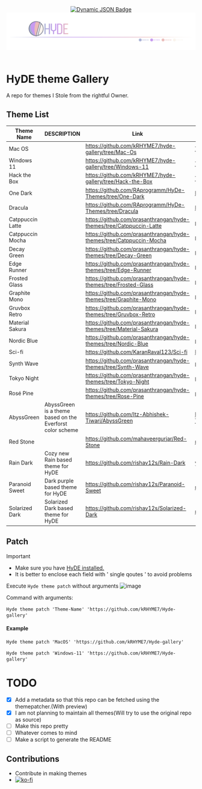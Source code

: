 <div align = center>
    <a href="https://discord.gg/AYbJ9MJez7">
<img alt="Dynamic JSON Badge" src="https://img.shields.io/badge/dynamic/json?url=https%3A%2F%2Fdiscordapp.com%2Fapi%2Finvites%2FmT5YqjaJFh%3Fwith_counts%3Dtrue&query=%24.approximate_member_count&suffix=%20members&style=for-the-badge&logo=discord&logoSize=auto&label=The%20HyDe%20Project&labelColor=ebbcba&color=c79bf0">
    </a>
</div>
<div align = center><img src="https://raw.githubusercontent.com/prasanthrangan/hyprdots/main/Source/assets/hyde_banner.png"><br><br></div>

<!-- 
<img alt="Dynamic JSON Badge" src="https://img.shields.io/badge/dynamic/json?url=https%3A%2F%2Fdiscordapp.com%2Fapi%2Finvites%2FmT5YqjaJFh%3Fwith_counts%3Dtrue&query=%24.approximate_member_count&suffix=%20members&style=for-the-badge&logo=discord&logoSize=auto&label=The%20HyDe%20Project&labelColor=ebbcba&color=c79bf0">

<img alt="Dynamic JSON Badge" src="https://img.shields.io/badge/dynamic/json?url=https%3A%2F%2Fdiscordapp.com%2Fapi%2Finvites%2FmT5YqjaJFh%3Fwith_counts%3Dtrue&query=%24.approximate_presence_count&suffix=%20online&style=for-the-badge&logo=discord&logoSize=auto&label=The%20HyDe%20Project&labelColor=ebbcba&color=c79bf0">
-->

# HyDE theme Gallery

A repo for themes I Stole from the rightful Owner. 

## Theme List
| Theme Name | DESCRIPTION | Link | Author |
|------------|-------------|------|--------|
| Mac OS     |             | https://github.com/kRHYME7/hyde-gallery/tree/Mac-Os | [T-Crypt](https://github.com/T-Crypt) |
| Windows 11 |             | https://github.com/kRHYME7/hyde-gallery/tree/Windows-11 | [T-Crypt](https://github.com/T-Crypt) |
| Hack the Box|             | https://github.com/kRHYME7/hyde-gallery/tree/Hack-the-Box | [T-Crypt](https://github.com/T-Crypt) |
| One Dark   |             | https://github.com/RAprogramm/HyDe-Themes/tree/One-Dark | [RAprogramm](https://github.com/RAprogramm) |
| Dracula    |             | https://github.com/RAprogramm/HyDe-Themes/tree/Dracula | [RAprogramm](https://github.com/RAprogramm) |
| Catppuccin Latte|             | https://github.com/prasanthrangan/hyde-themes/tree/Catppuccin-Latte | [prasanthrangan](https://github.com/prasanthrangan) |
| Catppuccin Mocha|             | https://github.com/prasanthrangan/hyde-themes/tree/Catppuccin-Mocha | [prasanthrangan](https://github.com/prasanthrangan) |
| Decay Green|             | https://github.com/prasanthrangan/hyde-themes/tree/Decay-Green | [prasanthrangan](https://github.com/prasanthrangan) |
| Edge Runner|             | https://github.com/prasanthrangan/hyde-themes/tree/Edge-Runner | [prasanthrangan](https://github.com/prasanthrangan) |
| Frosted Glass|             | https://github.com/prasanthrangan/hyde-themes/tree/Frosted-Glass | [prasanthrangan](https://github.com/prasanthrangan) |
| Graphite Mono|             | https://github.com/prasanthrangan/hyde-themes/tree/Graphite-Mono | [prasanthrangan](https://github.com/prasanthrangan) |
| Gruvbox Retro|             | https://github.com/prasanthrangan/hyde-themes/tree/Gruvbox-Retro | [prasanthrangan](https://github.com/prasanthrangan) |
| Material Sakura|             | https://github.com/prasanthrangan/hyde-themes/tree/Material-Sakura | [prasanthrangan](https://github.com/prasanthrangan) |
| Nordic Blue|             | https://github.com/prasanthrangan/hyde-themes/tree/Nordic-Blue | [prasanthrangan](https://github.com/prasanthrangan) |
| Sci-fi      |             | https://github.com/KaranRaval123/Sci-fi | [KaranRaval123](https://github.com/KaranRaval123) |
| Synth Wave  |             | https://github.com/prasanthrangan/hyde-themes/tree/Synth-Wave | [prasanthrangan](https://github.com/prasanthrangan) |
| Tokyo Night |             | https://github.com/prasanthrangan/hyde-themes/tree/Tokyo-Night | [prasanthrangan](https://github.com/prasanthrangan) |
| Rosé Pine  |             | https://github.com/prasanthrangan/hyde-themes/tree/Rose-Pine | [prasanthrangan](https://github.com/prasanthrangan) |
| AbyssGreen  | AbyssGreen is a theme based on the Everforst color scheme | https://github.com/Itz-Abhishek-Tiwari/AbyssGreen | [Itz-Abhishek-Tiwari](https://github.com/Itz-Abhishek-Tiwari) |
| Red Stone  |             | https://github.com/mahaveergurjar/Red-Stone | [mahaveergurjar](https://github.com/mahaveergurjar) |
| Rain Dark   | Cozy new Rain based theme for HyDE | https://github.com/rishav12s/Rain-Dark |  [yashranjan1](https://github.com/yashranjan1 ) |
| Paranoid Sweet   | Dark purple based theme for HyDE | https://github.com/rishav12s/Paranoid-Sweet |  [rishav12s](https://github.com/rishav12s ) |
| Solarized Dark   | Solarized Dark based theme for HyDE | https://github.com/rishav12s/Solarized-Dark |  [rishav12s](https://github.com/rishav12s ) |



## Patch 

> [!IMPORTANT]
> + Make sure you have [HyDE installed.](https://github.com/prasanthrangan/hyprdots)
> + It is better to enclose each field with ' single qoutes '  to avoid problems

Execute ``` Hyde theme patch ``` without arguments 
![image](https://github.com/kRHYME7/hyde-gallery/assets/53417443/878cec7b-6740-4ffa-8916-cc7cd52b4b07)

Command with arguments:
```
Hyde theme patch 'Theme-Name' 'https://github.com/kRHYME7/Hyde-gallery' 
```

#### Example


```
Hyde theme patch 'MacOS' 'https://github.com/kRHYME7/Hyde-gallery' 
```

```
Hyde theme patch 'Windows-11' 'https://github.com/kRHYME7/Hyde-gallery' 
```




# TODO

- [x] Add a metadata so that this repo can be fetched using the themepatcher.(With preview)
- [x] I am not planning to maintain all themes(Will try to use the original repo as source)   
- [ ] Make this repo pretty
- [ ] Whatever comes to mind
- [ ] Make a script to generate the README 

## Contributions
+ Contribute in making themes
+ [![ko-fi](https://ko-fi.com/img/githubbutton_sm.svg)](https://ko-fi.com/A0A3TECUZ) 
